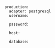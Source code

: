<!-- layout:code post: sinatra-stacks_active-record -->

```

production:
  adapter: postgresql
  username: 

  password: 

  host: 

  database: 


```
